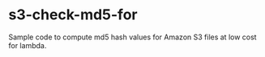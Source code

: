 # s3-check-md5-for

Sample code to compute md5 hash values for Amazon S3 files at low cost for lambda.
